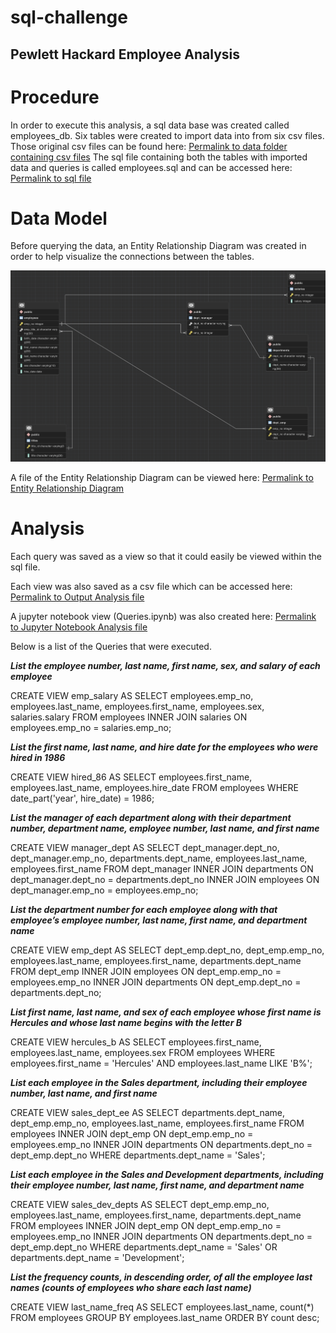# sql-challenge

## Pewlett Hackard Employee Analysis

# Procedure
In order to execute this analysis, a sql data base was created called employees_db. 
Six tables were created to import data into from six csv files. 
Those original csv files can be found here:
[Permalink to data folder containing csv files](https://github.com/maderamel/sql-challenge/tree/main/EmployeeSQL/data)
The sql file containing both the tables with imported data and queries is called employees.sql and can be accessed here: [Permalink to sql file](https://github.com/maderamel/sql-challenge/blob/960424218e1be750cedde0640964f317179c9654/EmployeeSQL/Employees.sql)

# Data Model
Before querying the data, an Entity Relationship Diagram was created in order to help visualize the connections between the tables. 

![This is a screenshot of the Entity Relationship Diagram](https://github.com/maderamel/sql-challenge/blob/a458d519744206fb4b130cf7ad6a05992de266dc/EmployeeSQL/employee_db_model_pic.png)

A file of the Entity Relationship Diagram can be viewed here: [Permalink to Entity Relationship Diagram](https://github.com/maderamel/sql-challenge/blob/a458d519744206fb4b130cf7ad6a05992de266dc/EmployeeSQL/employee_db_model_pic.png)

# Analysis
Each query was saved as a view so that it could easily be viewed within the sql file. 

Each view was also saved as a csv file which can be accessed here: [Permalink to Output Analysis file](https://github.com/maderamel/sql-challenge/tree/main/EmployeeSQL/Output%20Analysis)

A jupyter notebook view (Queries.ipynb) was also created here: [Permalink to Jupyter Notebook Analysis file](https://github.com/maderamel/sql-challenge/blob/a458d519744206fb4b130cf7ad6a05992de266dc/EmployeeSQL/Output%20Analysis/Queries.ipynb)

Below is a list of the Queries that were executed.

***List the employee number, last name, first name, sex, and salary of each employee***

CREATE VIEW emp_salary AS
SELECT employees.emp_no, employees.last_name, employees.first_name, employees.sex, salaries.salary
FROM employees
INNER JOIN salaries ON
employees.emp_no = salaries.emp_no;


***List the first name, last name, and hire date for the employees who were hired in 1986***

CREATE VIEW hired_86 AS
SELECT employees.first_name, employees.last_name, employees.hire_date
FROM employees
WHERE date_part('year', hire_date) = 1986;

***List the manager of each department along with their department number, department name, employee number, last name, and first name***

CREATE VIEW manager_dept AS
SELECT dept_manager.dept_no, dept_manager.emp_no, departments.dept_name, employees.last_name, employees.first_name
FROM dept_manager
INNER JOIN departments ON
dept_manager.dept_no = departments.dept_no 
INNER JOIN employees ON
dept_manager.emp_no = employees.emp_no;

***List the department number for each employee along with that employee’s employee number, last name, first name, and department name***

CREATE VIEW emp_dept AS
SELECT dept_emp.dept_no, dept_emp.emp_no, employees.last_name, employees.first_name, departments.dept_name
FROM dept_emp
INNER JOIN employees ON
dept_emp.emp_no = employees.emp_no
INNER JOIN departments ON
dept_emp.dept_no = departments.dept_no;

***List first name, last name, and sex of each employee whose first name is Hercules and whose last name begins with the letter B***

CREATE VIEW hercules_b AS
SELECT employees.first_name, employees.last_name, employees.sex
FROM employees
WHERE employees.first_name = 'Hercules' AND
employees.last_name LIKE 'B%';

***List each employee in the Sales department, including their employee number, last name, and first name***

CREATE VIEW sales_dept_ee AS
SELECT departments.dept_name, dept_emp.emp_no, employees.last_name, employees.first_name
FROM employees
INNER JOIN dept_emp ON
dept_emp.emp_no = employees.emp_no
INNER JOIN departments ON
departments.dept_no = dept_emp.dept_no
WHERE departments.dept_name = 'Sales';

***List each employee in the Sales and Development departments, including their employee number, last name, first name, and department name***

CREATE VIEW sales_dev_depts AS
SELECT dept_emp.emp_no, employees.last_name, employees.first_name, departments.dept_name
FROM employees
INNER JOIN dept_emp ON
dept_emp.emp_no = employees.emp_no
INNER JOIN departments ON
departments.dept_no = dept_emp.dept_no
WHERE departments.dept_name = 'Sales' OR
departments.dept_name = 'Development';

***List the frequency counts, in descending order, of all the employee last names (counts of employees who share each last name)***

CREATE VIEW last_name_freq AS
SELECT employees.last_name, count(*)
FROM employees
GROUP BY employees.last_name
ORDER BY count desc;


